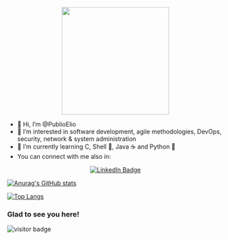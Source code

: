 <div id="header" align="center">
  <img src="https://media.giphy.com/media/irVmlMu1zlgyBYGyxO/giphy.gif" width="250"/>
</div>

- 👋 Hi, I’m @PublioElio
- 👀 I’m interested in software development, agile methodologies, DevOps, security, network & system administration
- 🌱 I’m currently learning C, Shell :penguin:, Java :coffee: and Python :snake:
- You can connect with me also in:
<div id="badges" align="center">
  <a href="https://www.linkedin.com/in/adrianodiaz/">
    <img src="https://img.shields.io/badge/LinkedIn-blue?style=for-the-badge&logo=linkedin&logoColor=white" alt="LinkedIn Badge"/>
  </a>
</div>





[![Anurag's GitHub stats](https://github-readme-stats.vercel.app/api?username=PublioElio&hide=prs,issues,contribs&show_icons=true)](https://github.com/anuraghazra/github-readme-stats)

[![Top Langs](https://github-readme-stats.vercel.app/api/top-langs/?username=PublioElio)](https://github.com/anuraghazra/github-readme-stats)

### Glad to see you here! 
![visitor badge](https://visitor-badge.glitch.me/badge?page_id=PublioElio.README.md&left_color=red&right_color=black&left_text=Visitor%20number)
